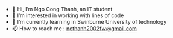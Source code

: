 - 👋 Hi, I’m Ngo Cong Thanh, an IT student
- 👀 I’m interested in working with lines of code
- 🌱 I’m currently learning in Swinburne University of technology
- 📫 How to reach me : ncthanh2002fw@gmail.com

<!---
ThanhNC-res/ThanhNC-res is a ✨ special ✨ repository because its `README.md` (this file) appears on your GitHub profile.
You can click the Preview link to take a look at your changes.
--->
